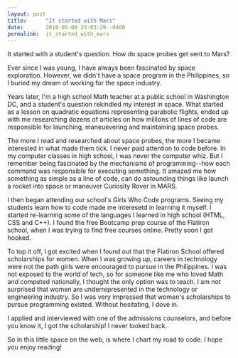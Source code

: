 ```yaml
---
layout: post
title:      "It started with Mars"
date:       2018-05-08 23:03:29 -0400
permalink:  it_started_with_mars
---
```



It started with a student's question. How do space probes get sent to Mars? 

Ever since I was young, I have always been fascinated by space exploration. However, we didn't have a space program in the Philippines, so I buried my dream of working for the space industry. 

Years later, I'm a high school Math teacher at a public school in Washington DC, and a student's question rekindled my interest in space. What started as a lesson on quadratic equations representing parabolic flights, ended up with me researching dozens of articles on how millions of lines of code are responsible for launching, maneuevering and maintaining space probes. 

The more I read and researched about space probes, the more I became interested in what made them tick. I never paid attention to code before. In my computer classes in high school, I was never the computer whiz. But I remember being fascinated by the mechanisms of programming--how each command was responsible for executing something. It amazed me how something as simple as a line of code, can do astounding things like launch a rocket into space or maneuver Curiosity Rover in MARS. 

I then began attending our school's Girls Who Code programs. Seeing my students learn how to code made me interesetd in learning it myself. I started re-learning some of the languages I learned in high school (HTML, CSS and C++). I found the free Bootcamp prep course of the Flatiron school, when I was trying to find free courses online. Pretty soon I got hooked. 

To top it off, I got excited when I found out that the Flatiron School offered scholarships for women. When I was growing up, careers in technology were not the path girls were encouraged to pursue in the Philippines. I was not exposed to the world of tech, so for someone like me who loved Math and competed nationally, I thought the only option was to teach. I am not surprised that women are underrepresented in the technology or engineering industry. So I was very impressed that women's scholarships to pursue programming existed. Without hesitating, I dove in. 

I applied and interviewed with one of the admissions counselors, and before you know it, I got the scholarship! I never looked back. 

So in this little space on the web, is where I chart my road to code. I hope you enjoy reading! 
